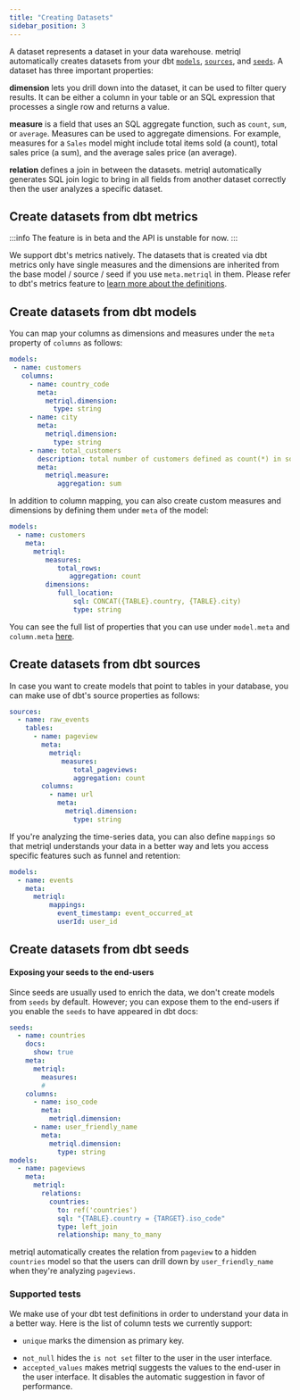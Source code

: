 ```yaml
---
title: "Creating Datasets"
sidebar_position: 3
---
```


A dataset represents a dataset in your data warehouse. metriql automatically creates datasets from your dbt [`models`](https://docs.getdbt.com/docs/building-a-dbt-project/building-models), [`sources`](https://docs.getdbt.com/docs/building-a-dbt-project/using-sources), and [`seeds`](https://docs.getdbt.com/docs/building-a-dbt-project/seeds). A dataset has three important properties:

**dimension** lets you drill down into the dataset, it can be used to filter query results. It can be either a column in your table or an SQL expression that processes a single row and returns a value.

**measure** is a field that uses an SQL aggregate function, such as `count`, `sum`, or `average`. Measures can be used to aggregate dimensions. For example, measures for a `Sales` model might include total items sold (a count), total sales price (a sum), and the average sales price (an average). 

**relation** defines a join in between the datasets. metriql automatically generates SQL join logic to bring in all fields from another dataset correctly then the user analyzes a specific dataset.

## Create datasets from dbt metrics

:::info
The feature is in beta and the API is unstable for now.
:::

We support dbt's metrics natively. The datasets that is created via dbt metrics only have single measures and the dimensions are inherited from the base model / source / seed if you use `meta.metriql` in them. Please refer to dbt's metrics feature to [learn more about the definitions](https://docs.getdbt.com/docs/building-a-dbt-project/metrics).


## Create datasets from dbt models

You can map your columns as dimensions and measures under the `meta` property of `columns` as follows:

```yml
models:
 - name: customers
   columns:
     - name: country_code
       meta:
         metriql.dimension:
           type: string
     - name: city
       meta:
         metriql.dimension:
           type: string
     - name: total_customers
       description: total number of customers defined as count(*) in sql
       meta:
         metriql.measure:
    	    aggregation: sum
```

In addition to column mapping, you can also create custom measures and dimensions by defining them under `meta` of the model:

```yml
models:
  - name: customers
    meta:
      metriql:
         measures:
            total_rows:
               aggregation: count
         dimensions:
            full_location:
	            sql: CONCAT({TABLE}.country, {TABLE}.city)   
	            type: string
```

You can see the full list of properties that you can use under `model.meta` and `column.meta` [here](/reference/dataset.md).

## Create datasets from dbt sources

In case you want to create models that point to tables in your database, you can make use of dbt's source properties as follows:

```yml
sources:
  - name: raw_events
    tables:
      - name: pageview
        meta:
          metriql:
             measures:
                total_pageviews:
                aggregation: count
        columns:
          - name: url
            meta:
              metriql.dimension:
                type: string
```

If you're analyzing the time-series data, you can also define `mappings` so that metriql understands your data in a better way and lets you access specific features such as funnel and retention:


```yml
models:
  - name: events
    meta:
      metriql:
	      mappings:
	        event_timestamp: event_occurred_at
	        userId: user_id
```

## Create datasets from dbt seeds

#### Exposing your seeds to the end-users
Since seeds are usually used to enrich the data, we don't create models from `seeds` by default. However; you can expose them to the end-users if you enable the `seeds` to have appeared in dbt docs:

```yml
seeds:
  - name: countries
    docs:
      show: true
    meta:
      metriql:
        measures:
        #
    columns:
      - name: iso_code
        meta:
          metriql.dimension:
      - name: user_friendly_name
        meta:
          metriql.dimension: 
            type: string
models:
  - name: pageviews
    meta:
      metriql:
        relations:
          countries:
            to: ref('countries')
            sql: "{TABLE}.country = {TARGET}.iso_code"
            type: left_join 
            relationship: many_to_many
```

metriql automatically creates the relation from `pageview` to a hidden `countries` model so that the users can drill down by `user_friendly_name` when they're analyzing `pageviews`.

### Supported tests

We make use of your dbt test definitions in order to understand your data in a better way. Here is the list of column tests we currently support:

* `unique` marks the dimension as primary key. 
<!-- * metriql needs a primary key dimension to calculate [symmetric aggregates](/reference/relation/#symmetric-aggregates) as there must be a unique key in a model. -->
* `not_null` hides the `is not set` filter to the user in the user interface.
* `accepted_values` makes metriql suggests the values to the end-user in the user interface. It disables the automatic suggestion in favor of performance.